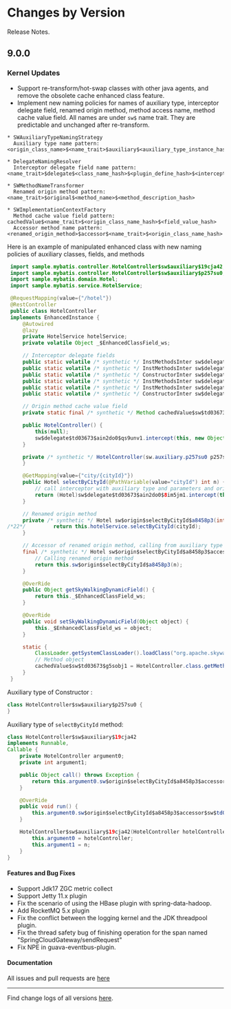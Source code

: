 Changes by Version
==================
Release Notes.

9.0.0
------------------

### Kernel Updates

* Support re-transform/hot-swap classes with other java agents, and remove the obsolete cache enhanced class feature.
* Implement new naming policies for names of auxiliary type, interceptor delegate field, renamed origin method, method
  access name, method cache value field. All names are under `sw$` name trait. They are predictable and unchanged after
  re-transform.

```
* SWAuxiliaryTypeNamingStrategy
  Auxiliary type name pattern: <origin_class_name>$<name_trait>$auxiliary$<auxiliary_type_instance_hash>

* DelegateNamingResolver
  Interceptor delegate field name pattern: <name_trait>$delegate$<class_name_hash>$<plugin_define_hash>$<intercept_point_hash>

* SWMethodNameTransformer
  Renamed origin method pattern: <name_trait>$original$<method_name>$<method_description_hash>

* SWImplementationContextFactory
  Method cache value field pattern: cachedValue$<name_trait>$<origin_class_name_hash>$<field_value_hash>
  Accessor method name pattern:  <renamed_origin_method>$accessor$<name_trait>$<origin_class_name_hash>
```

Here is an example of manipulated enhanced class with new naming policies of auxiliary classes, fields, and methods

```java
 import sample.mybatis.controller.HotelController$sw$auxiliary$19cja42;
 import sample.mybatis.controller.HotelController$sw$auxiliary$p257su0;
 import sample.mybatis.domain.Hotel;
 import sample.mybatis.service.HotelService;

 @RequestMapping(value={"/hotel"})
 @RestController
 public class HotelController
 implements EnhancedInstance {
     @Autowired
     @lazy
     private HotelService hotelService;
     private volatile Object _$EnhancedClassField_ws;

     // Interceptor delegate fields
     public static volatile /* synthetic */ InstMethodsInter sw$delegate$td03673$ain2do0$8im5jm1;
     public static volatile /* synthetic */ InstMethodsInter sw$delegate$td03673$ain2do0$edkmf61;
     public static volatile /* synthetic */ ConstructorInter sw$delegate$td03673$ain2do0$qs9unv1;
     public static volatile /* synthetic */ InstMethodsInter sw$delegate$td03673$fl4lnk1$m3ia3a2;
     public static volatile /* synthetic */ InstMethodsInter sw$delegate$td03673$fl4lnk1$sufrvp1;
     public static volatile /* synthetic */ ConstructorInter sw$delegate$td03673$fl4lnk1$cteu7s1;

     // Origin method cache value field
     private static final /* synthetic */ Method cachedValue$sw$td03673$g5sobj1;

     public HotelController() {
         this(null);
         sw$delegate$td03673$ain2do0$qs9unv1.intercept(this, new Object[0]);
     }

     private /* synthetic */ HotelController(sw.auxiliary.p257su0 p257su02) {
     }

     @GetMapping(value={"city/{cityId}"})
     public Hotel selectByCityId(@PathVariable(value="cityId") int n) {
         // call interceptor with auxiliary type and parameters and origin method object
         return (Hotel)sw$delegate$td03673$ain2do0$8im5jm1.intercept(this, new Object[]{n}, new HotelController$sw$auxiliary$19cja42(this, n), cachedValue$sw$td03673$g5sobj1);
     }

     // Renamed origin method
     private /* synthetic */ Hotel sw$origin$selectByCityId$a8458p3(int cityId) {
/*22*/         return this.hotelService.selectByCityId(cityId);
     }

     // Accessor of renamed origin method, calling from auxiliary type
     final /* synthetic */ Hotel sw$origin$selectByCityId$a8458p3$accessor$sw$td03673(int n) {
         // Calling renamed origin method
         return this.sw$origin$selectByCityId$a8458p3(n);
     }

     @OverRide
     public Object getSkyWalkingDynamicField() {
         return this._$EnhancedClassField_ws;
     }

     @OverRide
     public void setSkyWalkingDynamicField(Object object) {
         this._$EnhancedClassField_ws = object;
     }

     static {
         ClassLoader.getSystemClassLoader().loadClass("org.apache.skywalking.apm.dependencies.net.bytebuddy.dynamic.Nexus").getMethod("initialize", Class.class, Integer.TYPE).invoke(null, HotelController.class, -1072476370);
         // Method object
         cachedValue$sw$td03673$g5sobj1 = HotelController.class.getMethod("selectByCityId", Integer.TYPE);
     }
 }
```

Auxiliary type of Constructor :
```java
class HotelController$sw$auxiliary$p257su0 {
}
```

Auxiliary type of  `selectByCityId` method:
```java
class HotelController$sw$auxiliary$19cja42
implements Runnable,
Callable {
    private HotelController argument0;
    private int argument1;

    public Object call() throws Exception {
        return this.argument0.sw$origin$selectByCityId$a8458p3$accessor$sw$td03673(this.argument1);
    }

    @OverRide
    public void run() {
        this.argument0.sw$origin$selectByCityId$a8458p3$accessor$sw$td03673(this.argument1);
    }

    HotelController$sw$auxiliary$19cja42(HotelController hotelController, int n) {
        this.argument0 = hotelController;
        this.argument1 = n;
    }
}
```

#### Features and Bug Fixes

* Support Jdk17 ZGC metric collect
* Support Jetty 11.x plugin
* Fix the scenario of using the HBase plugin with spring-data-hadoop.
* Add RocketMQ 5.x plugin
* Fix the conflict between the logging kernel and the JDK threadpool plugin.
* Fix the thread safety bug of finishing operation for the span named "SpringCloudGateway/sendRequest"
* Fix NPE in guava-eventbus-plugin.

#### Documentation

All issues and pull requests are [here](https://github.com/apache/skywalking/milestone/178?closed=1)

------------------
Find change logs of all versions [here](changes).
